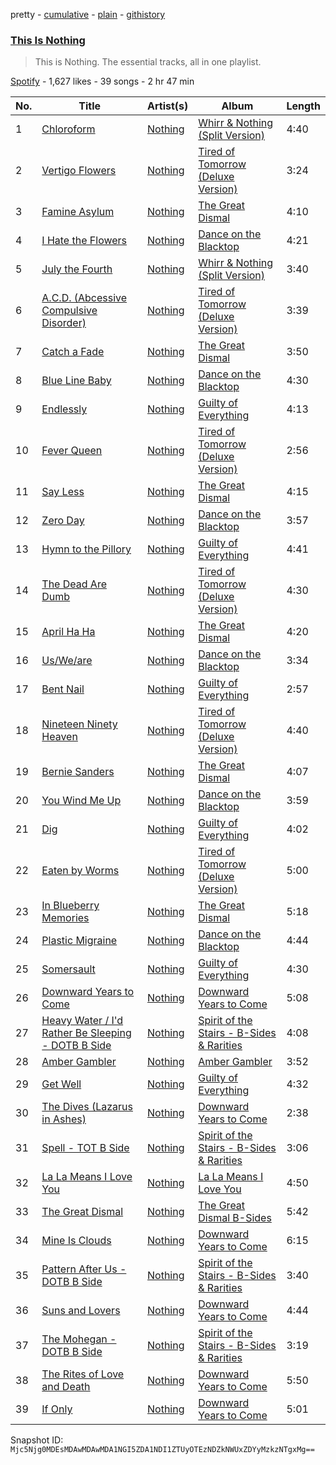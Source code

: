 pretty - [cumulative](/playlists/cumulative/37i9dQZF1DZ06evO3xzS2k.md) - [plain](/playlists/plain/37i9dQZF1DZ06evO3xzS2k) - [githistory](https://github.githistory.xyz/mackorone/spotify-playlist-archive/blob/main/playlists/plain/37i9dQZF1DZ06evO3xzS2k)

### [This Is Nothing](https://open.spotify.com/playlist/37i9dQZF1DZ06evO3xzS2k)

> This is Nothing\. The essential tracks, all in one playlist.

[Spotify](https://open.spotify.com/user/spotify) - 1,627 likes - 39 songs - 2 hr 47 min

| No. | Title | Artist(s) | Album | Length |
|---|---|---|---|---|
| 1 | [Chloroform](https://open.spotify.com/track/0dy0SvYPjImJVQcF83pPQM) | [Nothing](https://open.spotify.com/artist/60mqEPQp1eNjuwt1Z4yL4J) | [Whirr & Nothing \(Split Version\)](https://open.spotify.com/album/2wi2jzTXYzL8ospHR52IVo) | 4:40 |
| 2 | [Vertigo Flowers](https://open.spotify.com/track/3xvVuLA3YYZPd5mx8NOnN6) | [Nothing](https://open.spotify.com/artist/60mqEPQp1eNjuwt1Z4yL4J) | [Tired of Tomorrow \(Deluxe Version\)](https://open.spotify.com/album/2655MXRi7PSJTtYqdGKeuH) | 3:24 |
| 3 | [Famine Asylum](https://open.spotify.com/track/5918U5xYBF6Dx6T36fwxlw) | [Nothing](https://open.spotify.com/artist/60mqEPQp1eNjuwt1Z4yL4J) | [The Great Dismal](https://open.spotify.com/album/0LKwC9p0PLomstKm9Y0nt3) | 4:10 |
| 4 | [I Hate the Flowers](https://open.spotify.com/track/6U1BjvVwE9hDCasACGvguA) | [Nothing](https://open.spotify.com/artist/60mqEPQp1eNjuwt1Z4yL4J) | [Dance on the Blacktop](https://open.spotify.com/album/4LSHNiX2fM8eKv4TyosARZ) | 4:21 |
| 5 | [July the Fourth](https://open.spotify.com/track/0iuZ2P8O28jnsdJvECL3Y9) | [Nothing](https://open.spotify.com/artist/60mqEPQp1eNjuwt1Z4yL4J) | [Whirr & Nothing \(Split Version\)](https://open.spotify.com/album/2wi2jzTXYzL8ospHR52IVo) | 3:40 |
| 6 | [A.C.D\. \(Abcessive Compulsive Disorder\)](https://open.spotify.com/track/72LCw6fk4YZL5cyoG1TOzU) | [Nothing](https://open.spotify.com/artist/60mqEPQp1eNjuwt1Z4yL4J) | [Tired of Tomorrow \(Deluxe Version\)](https://open.spotify.com/album/2655MXRi7PSJTtYqdGKeuH) | 3:39 |
| 7 | [Catch a Fade](https://open.spotify.com/track/1JXi6OWDS68SIsTF6TJ3Ob) | [Nothing](https://open.spotify.com/artist/60mqEPQp1eNjuwt1Z4yL4J) | [The Great Dismal](https://open.spotify.com/album/0LKwC9p0PLomstKm9Y0nt3) | 3:50 |
| 8 | [Blue Line Baby](https://open.spotify.com/track/4syzzi19vlAQOFDtipYyRL) | [Nothing](https://open.spotify.com/artist/60mqEPQp1eNjuwt1Z4yL4J) | [Dance on the Blacktop](https://open.spotify.com/album/4LSHNiX2fM8eKv4TyosARZ) | 4:30 |
| 9 | [Endlessly](https://open.spotify.com/track/7EzKrIF3T2XqUZfhnHw5CE) | [Nothing](https://open.spotify.com/artist/60mqEPQp1eNjuwt1Z4yL4J) | [Guilty of Everything](https://open.spotify.com/album/2bBtD1q0hKNztuOLGcToL6) | 4:13 |
| 10 | [Fever Queen](https://open.spotify.com/track/2hWnuDzcKznJvlCxuRgfaA) | [Nothing](https://open.spotify.com/artist/60mqEPQp1eNjuwt1Z4yL4J) | [Tired of Tomorrow \(Deluxe Version\)](https://open.spotify.com/album/2655MXRi7PSJTtYqdGKeuH) | 2:56 |
| 11 | [Say Less](https://open.spotify.com/track/1TG4piLlwdCJOQWpsnpLWm) | [Nothing](https://open.spotify.com/artist/60mqEPQp1eNjuwt1Z4yL4J) | [The Great Dismal](https://open.spotify.com/album/0LKwC9p0PLomstKm9Y0nt3) | 4:15 |
| 12 | [Zero Day](https://open.spotify.com/track/1dwC0I32wb53mXCECR4ZY7) | [Nothing](https://open.spotify.com/artist/60mqEPQp1eNjuwt1Z4yL4J) | [Dance on the Blacktop](https://open.spotify.com/album/4LSHNiX2fM8eKv4TyosARZ) | 3:57 |
| 13 | [Hymn to the Pillory](https://open.spotify.com/track/5mR1Clx2pnR6RNSS0U3wq9) | [Nothing](https://open.spotify.com/artist/60mqEPQp1eNjuwt1Z4yL4J) | [Guilty of Everything](https://open.spotify.com/album/2bBtD1q0hKNztuOLGcToL6) | 4:41 |
| 14 | [The Dead Are Dumb](https://open.spotify.com/track/0gtvktvlWNbT8BFgx196ov) | [Nothing](https://open.spotify.com/artist/60mqEPQp1eNjuwt1Z4yL4J) | [Tired of Tomorrow \(Deluxe Version\)](https://open.spotify.com/album/2655MXRi7PSJTtYqdGKeuH) | 4:30 |
| 15 | [April Ha Ha](https://open.spotify.com/track/12XcQtzILF9FG7sMXLwcDb) | [Nothing](https://open.spotify.com/artist/60mqEPQp1eNjuwt1Z4yL4J) | [The Great Dismal](https://open.spotify.com/album/0LKwC9p0PLomstKm9Y0nt3) | 4:20 |
| 16 | [Us/We/are](https://open.spotify.com/track/12v6blwysPzpK8DsOSB0z9) | [Nothing](https://open.spotify.com/artist/60mqEPQp1eNjuwt1Z4yL4J) | [Dance on the Blacktop](https://open.spotify.com/album/4LSHNiX2fM8eKv4TyosARZ) | 3:34 |
| 17 | [Bent Nail](https://open.spotify.com/track/7l3ccltGPIkcICT4u3Cko6) | [Nothing](https://open.spotify.com/artist/60mqEPQp1eNjuwt1Z4yL4J) | [Guilty of Everything](https://open.spotify.com/album/2bBtD1q0hKNztuOLGcToL6) | 2:57 |
| 18 | [Nineteen Ninety Heaven](https://open.spotify.com/track/3wsglsWrkeITfIWmYpY0Ge) | [Nothing](https://open.spotify.com/artist/60mqEPQp1eNjuwt1Z4yL4J) | [Tired of Tomorrow \(Deluxe Version\)](https://open.spotify.com/album/2655MXRi7PSJTtYqdGKeuH) | 4:40 |
| 19 | [Bernie Sanders](https://open.spotify.com/track/5SQkUFHUn2Gsj5tfvNKoa0) | [Nothing](https://open.spotify.com/artist/60mqEPQp1eNjuwt1Z4yL4J) | [The Great Dismal](https://open.spotify.com/album/0LKwC9p0PLomstKm9Y0nt3) | 4:07 |
| 20 | [You Wind Me Up](https://open.spotify.com/track/6yUAD5PO15m2Vc4OZBloQw) | [Nothing](https://open.spotify.com/artist/60mqEPQp1eNjuwt1Z4yL4J) | [Dance on the Blacktop](https://open.spotify.com/album/4LSHNiX2fM8eKv4TyosARZ) | 3:59 |
| 21 | [Dig](https://open.spotify.com/track/2jUvEnpLXGQh94Qoymx4P8) | [Nothing](https://open.spotify.com/artist/60mqEPQp1eNjuwt1Z4yL4J) | [Guilty of Everything](https://open.spotify.com/album/2bBtD1q0hKNztuOLGcToL6) | 4:02 |
| 22 | [Eaten by Worms](https://open.spotify.com/track/6cpbYfrmRRATj7MK89ZMox) | [Nothing](https://open.spotify.com/artist/60mqEPQp1eNjuwt1Z4yL4J) | [Tired of Tomorrow \(Deluxe Version\)](https://open.spotify.com/album/2655MXRi7PSJTtYqdGKeuH) | 5:00 |
| 23 | [In Blueberry Memories](https://open.spotify.com/track/3wjWNCX6ADU9NaOSoRZhSQ) | [Nothing](https://open.spotify.com/artist/60mqEPQp1eNjuwt1Z4yL4J) | [The Great Dismal](https://open.spotify.com/album/0LKwC9p0PLomstKm9Y0nt3) | 5:18 |
| 24 | [Plastic Migraine](https://open.spotify.com/track/2K4MJk3z1GgNKIElhcwT44) | [Nothing](https://open.spotify.com/artist/60mqEPQp1eNjuwt1Z4yL4J) | [Dance on the Blacktop](https://open.spotify.com/album/4LSHNiX2fM8eKv4TyosARZ) | 4:44 |
| 25 | [Somersault](https://open.spotify.com/track/1X3RzfQtAcsj3K6QE9l9IO) | [Nothing](https://open.spotify.com/artist/60mqEPQp1eNjuwt1Z4yL4J) | [Guilty of Everything](https://open.spotify.com/album/2bBtD1q0hKNztuOLGcToL6) | 4:30 |
| 26 | [Downward Years to Come](https://open.spotify.com/track/32UJl7FXThutfVf3QtBCwS) | [Nothing](https://open.spotify.com/artist/60mqEPQp1eNjuwt1Z4yL4J) | [Downward Years to Come](https://open.spotify.com/album/5H17RnYesdSEgnCZVBeEcj) | 5:08 |
| 27 | [Heavy Water / I'd Rather Be Sleeping \- DOTB B Side](https://open.spotify.com/track/79KTG4D0tqWjAAU0eFcLYY) | [Nothing](https://open.spotify.com/artist/60mqEPQp1eNjuwt1Z4yL4J) | [Spirit of the Stairs \- B\-Sides & Rarities](https://open.spotify.com/album/1FhTscmvDVVPQhTipBqsxF) | 4:08 |
| 28 | [Amber Gambler](https://open.spotify.com/track/08zfkE9pFeDtpW5sTQGNZN) | [Nothing](https://open.spotify.com/artist/60mqEPQp1eNjuwt1Z4yL4J) | [Amber Gambler](https://open.spotify.com/album/5UvGpxtzmA8xCTW0fCQ3ks) | 3:52 |
| 29 | [Get Well](https://open.spotify.com/track/0wrUMltYXH5OX82ylmEbD7) | [Nothing](https://open.spotify.com/artist/60mqEPQp1eNjuwt1Z4yL4J) | [Guilty of Everything](https://open.spotify.com/album/2bBtD1q0hKNztuOLGcToL6) | 4:32 |
| 30 | [The Dives \(Lazarus in Ashes\)](https://open.spotify.com/track/2sEGs6OadzAdCKJV5GOzvD) | [Nothing](https://open.spotify.com/artist/60mqEPQp1eNjuwt1Z4yL4J) | [Downward Years to Come](https://open.spotify.com/album/5H17RnYesdSEgnCZVBeEcj) | 2:38 |
| 31 | [Spell \- TOT B Side](https://open.spotify.com/track/1o7HsCCBFqZTcMFwKTw03X) | [Nothing](https://open.spotify.com/artist/60mqEPQp1eNjuwt1Z4yL4J) | [Spirit of the Stairs \- B\-Sides & Rarities](https://open.spotify.com/album/1FhTscmvDVVPQhTipBqsxF) | 3:06 |
| 32 | [La La Means I Love You](https://open.spotify.com/track/63W1HzRfGhhpY8PzdScNyh) | [Nothing](https://open.spotify.com/artist/60mqEPQp1eNjuwt1Z4yL4J) | [La La Means I Love You](https://open.spotify.com/album/7kyC678MEAE6ifa8rUaaq9) | 4:50 |
| 33 | [The Great Dismal](https://open.spotify.com/track/6F0PDcBcQuf2zq0EXU9iz6) | [Nothing](https://open.spotify.com/artist/60mqEPQp1eNjuwt1Z4yL4J) | [The Great Dismal B\-Sides](https://open.spotify.com/album/3hiV9e2rbXw9YMb6QI8F8M) | 5:42 |
| 34 | [Mine Is Clouds](https://open.spotify.com/track/4yCLoPgF4fv3GRvwKOflMO) | [Nothing](https://open.spotify.com/artist/60mqEPQp1eNjuwt1Z4yL4J) | [Downward Years to Come](https://open.spotify.com/album/5H17RnYesdSEgnCZVBeEcj) | 6:15 |
| 35 | [Pattern After Us \- DOTB B Side](https://open.spotify.com/track/0W2TihuUErag5W2UeWnMQp) | [Nothing](https://open.spotify.com/artist/60mqEPQp1eNjuwt1Z4yL4J) | [Spirit of the Stairs \- B\-Sides & Rarities](https://open.spotify.com/album/1FhTscmvDVVPQhTipBqsxF) | 3:40 |
| 36 | [Suns and Lovers](https://open.spotify.com/track/3lS6ELc4is0o0MO0rveAAc) | [Nothing](https://open.spotify.com/artist/60mqEPQp1eNjuwt1Z4yL4J) | [Downward Years to Come](https://open.spotify.com/album/5H17RnYesdSEgnCZVBeEcj) | 4:44 |
| 37 | [The Mohegan \- DOTB B Side](https://open.spotify.com/track/7mlXr4SOCtD142pBgpVZzG) | [Nothing](https://open.spotify.com/artist/60mqEPQp1eNjuwt1Z4yL4J) | [Spirit of the Stairs \- B\-Sides & Rarities](https://open.spotify.com/album/1FhTscmvDVVPQhTipBqsxF) | 3:19 |
| 38 | [The Rites of Love and Death](https://open.spotify.com/track/0AXEe3B8qM3ETJMPLHBPOn) | [Nothing](https://open.spotify.com/artist/60mqEPQp1eNjuwt1Z4yL4J) | [Downward Years to Come](https://open.spotify.com/album/5H17RnYesdSEgnCZVBeEcj) | 5:50 |
| 39 | [If Only](https://open.spotify.com/track/6ZFMqpt1Th8COlR0dUSFnb) | [Nothing](https://open.spotify.com/artist/60mqEPQp1eNjuwt1Z4yL4J) | [Downward Years to Come](https://open.spotify.com/album/5H17RnYesdSEgnCZVBeEcj) | 5:01 |

Snapshot ID: `Mjc5Njg0MDEsMDAwMDAwMDA1NGI5ZDA1NDI1ZTUyOTEzNDZkNWUxZDYyMzkzNTgxMg==`
